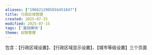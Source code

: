 ```yaml
---
aliases: ["1966212905016451847"]
title: 行政区域管理
created: 2025-07-15
modified: 2025-07-15
tags: ['基础模块']
theme: 权限管理
---
```


包含：【行政区域设置】、【行政区域显示设置】、【城市等级设置】三个页面